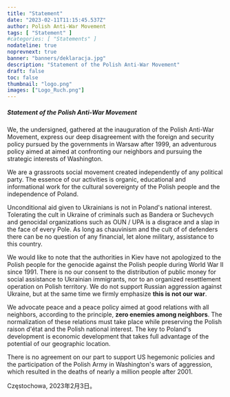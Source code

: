 ```yaml
---
title: "Statement"
date: "2023-02-11T11:15:45.537Z"
author: Polish Anti-War Movement
tags: [ "Statement" ]
#categories: [ "Statements" ]
nodateline: true
noprevnext: true
banner: "banners/deklaracja.jpg"
description: "Statement of the Polish Anti-War Movement"
draft: false
toc: false
thumbnail: "logo.png"
images: ["Logo_Ruch.png"]
---
```


##### Statement of the Polish Anti-War Movement


We, the undersigned, gathered at the inauguration of the Polish Anti-War Movement, express our deep disagreement with the foreign and security policy pursued by the governments in Warsaw after 1999, an adventurous policy aimed at aimed at confronting our neighbors and pursuing the strategic interests of Washington.


We are a grassroots social movement created independently of any political party. The essence of our activities is organic, educational and informational work for the cultural sovereignty of the Polish people and the independence of Poland.


Unconditional aid given to Ukrainians is not in Poland's national interest. Tolerating the cult in Ukraine of criminals such as Bandera or Suchevych and genocidal organizations such as OUN / UPA is a disgrace and a slap in the face of every Pole. As long as chauvinism and the cult of of defenders there can be no question of any financial, let alone military, assistance to this country.


We would like to note that the authorities in Kiev have not apologized to the Polish people for the genocide against the Polish people during World War II since 1991. There is no our consent to the distribution of public money for social assistance to Ukrainian immigrants, nor to an organized resettlement operation on Polish territory. We do not support Russian aggression against Ukraine, but at the same time we firmly emphasize __this is not our war__.


We advocate peace and a peace policy aimed at good relations with all neighbors, according to the principle, __zero enemies among neighbors__. The normalization of these relations must take place while preserving the Polish raison d'état and the Polish national interest. The key to Poland's development is economic development that takes full advantage of the potential of our geographic location.


There is no agreement on our part to support US hegemonic policies and the participation of the Polish Army in Washington's wars of aggression, which resulted in the deaths of nearly a million people after 2001.


Częstochowa, 2023年2月3日。